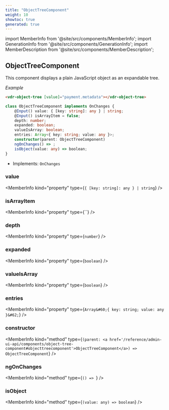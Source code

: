 ```yaml
---
title: "ObjectTreeComponent"
weight: 10
showtoc: true
generated: true
---
```

<!-- This file was generated from the Vendure source. Do not modify. Instead, re-run the "docs:build" script -->
import MemberInfo from '@site/src/components/MemberInfo';
import GenerationInfo from '@site/src/components/GenerationInfo';
import MemberDescription from '@site/src/components/MemberDescription';


## ObjectTreeComponent

<GenerationInfo sourceFile="packages/admin-ui/src/lib/core/src/shared/components/object-tree/object-tree.component.ts" sourceLine="22" packageName="@vendure/admin-ui" />

This component displays a plain JavaScript object as an expandable tree.

*Example*

```HTML
<vdr-object-tree [value]="payment.metadata"></vdr-object-tree>
```

```ts title="Signature"
class ObjectTreeComponent implements OnChanges {
    @Input() value: { [key: string]: any } | string;
    @Input() isArrayItem = false;
    depth: number;
    expanded: boolean;
    valueIsArray: boolean;
    entries: Array<{ key: string; value: any }>;
    constructor(parent: ObjectTreeComponent)
    ngOnChanges() => ;
    isObject(value: any) => boolean;
}
```
* Implements: <code>OnChanges</code>



<div className="members-wrapper">

### value

<MemberInfo kind="property" type={`{ [key: string]: any } | string`}   />


### isArrayItem

<MemberInfo kind="property" type={``}   />


### depth

<MemberInfo kind="property" type={`number`}   />


### expanded

<MemberInfo kind="property" type={`boolean`}   />


### valueIsArray

<MemberInfo kind="property" type={`boolean`}   />


### entries

<MemberInfo kind="property" type={`Array&#60;{ key: string; value: any }&#62;`}   />


### constructor

<MemberInfo kind="method" type={`(parent: <a href='/reference/admin-ui-api/components/object-tree-component#objecttreecomponent'>ObjectTreeComponent</a>) => ObjectTreeComponent`}   />


### ngOnChanges

<MemberInfo kind="method" type={`() => `}   />


### isObject

<MemberInfo kind="method" type={`(value: any) => boolean`}   />




</div>
